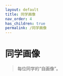```yaml
---
layout: default
title: 同学画像
nav_order: 4
has_children: true
permalink: /同学画像
---
```


# 同学画像

> 每位同学的“自画像”。
